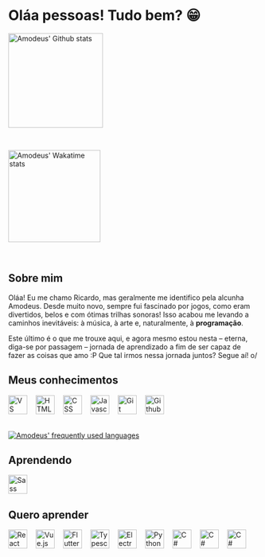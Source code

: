 # Oláa pessoas! Tudo bem? 😁

<a href="https://github.com/amodeusr">
  <img align="center" height="190em" alt="Amodeus' Github stats" alt="" src="https://github-readme-stats.vercel.app/api?username=amodeusr&locale=pt-br&count_private=true&show_icons=true&title_color=ae8ce2&text_color=fff&bg_color=181b21&border_color=ae8ce2&icon_color=ae8ce2&custom_title=Minhas+Estatísticas+do+Github+👌" />
</a>

​

<a href="https://wakatime.com/@AmodeusR">
  <img align="center" alt="Amodeus' Wakatime stats" height="185em" alt="" src="https://github-readme-stats.vercel.app/api/wakatime?username=amodeusr&locale=pt-br&layout=compact&hide=text,Git%20Config&langs_count=8&title_color=ae8ce2&text_color=fff&bg_color=181b21&border_color=ae8ce2" />
</a>

​

## Sobre mim

 Oláa! Eu me chamo Ricardo, mas geralmente me identifico pela alcunha Amodeus. Desde muito novo, sempre fui fascinado por jogos, como eram divertidos, belos e com ótimas trilhas sonoras! Isso acabou me levando a caminhos inevitáveis: à música, à arte e, naturalmente, à **programação**.

 Este último é o que me trouxe aqui, e agora mesmo estou nesta – eterna, diga-se por passagem – jornada de aprendizado a fim de ser capaz de fazer as coisas que amo :P Que tal irmos nessa jornada juntos? Segue aí! o/

## Meus conhecimentos

<div display="inline-block" >
  <img alt="VS Code" src="https://cdn.jsdelivr.net/gh/devicons/devicon/icons/vscode/vscode-original.svg" width="38px" />
 
  <img alt="HTML" src="https://cdn.jsdelivr.net/gh/devicons/devicon/icons/html5/html5-original.svg" alt="HTML5" width="38px" />
 
  <img alt="CSS" src="https://cdn.jsdelivr.net/gh/devicons/devicon/icons/css3/css3-original.svg" width="38px" />
 
  <img alt="Javascript" src="https://cdn.jsdelivr.net/gh/devicons/devicon/icons/javascript/javascript-original.svg" width="38px" />
 
  <img alt="Git" src="https://cdn.jsdelivr.net/gh/devicons/devicon/icons/git/git-original.svg" width="38px" />
 
  <img alt="Github" src="https://cdn.jsdelivr.net/gh/devicons/devicon/icons/github/github-original.svg" width="38px" />
</div>

<br />

[![Amodeus' frequently used languages](https://github-readme-stats.vercel.app/api/top-langs/?username=amodeusr&locale=pt-br&layout=compact&langs_count=6&title_color=ae8ce2&text_color=fff&bg_color=181b21&border_color=ae8ce2)](https://github.com/amodeusr)

## Aprendendo

<div display="inline-block" >
  <img alt="Sass" src="https://cdn.jsdelivr.net/gh/devicons/devicon/icons/sass/sass-original.svg" width="38px" />

</div>

## Quero aprender

<div display="inline-block" >
  <img alt="React" src="https://cdn.jsdelivr.net/gh/devicons/devicon/icons/react/react-original.svg" width="38px" />
 
  <img alt="Vue.js" src="https://cdn.jsdelivr.net/gh/devicons/devicon/icons/vuejs/vuejs-original.svg" alt="HTML5" width="38px" />
 
  <img alt="Flutter" src="https://cdn.jsdelivr.net/gh/devicons/devicon/icons/flutter/flutter-original.svg" width="38px" />
 
  <img alt="Typescript" src="https://cdn.jsdelivr.net/gh/devicons/devicon/icons/typescript/typescript-original.svg" width="38px" />
 
  <img alt="Electron" src="https://cdn.jsdelivr.net/gh/devicons/devicon/icons/electron/electron-original.svg" width="38px" />
 
  <img alt="Python" src="https://cdn.jsdelivr.net/gh/devicons/devicon/icons/python/python-original.svg" width="38px" />
 
  <img alt="C#" src="https://cdn.jsdelivr.net/gh/devicons/devicon/icons/csharp/csharp-original.svg" width="38px" />
 
  <img alt="C#" src="https://cdn.jsdelivr.net/gh/devicons/devicon/icons/mysql/mysql-original.svg" width="38px" />
 
  <img alt="C#" src="https://cdn.jsdelivr.net/gh/devicons/devicon/icons/nodejs/nodejs-original-wordmark.svg" width="38px" />
  
</div>
